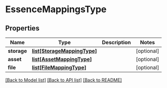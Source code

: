 # EssenceMappingsType

## Properties
Name | Type | Description | Notes
------------ | ------------- | ------------- | -------------
**storage** | [**list[StorageMappingType]**](StorageMappingType.md) |  | [optional] 
**asset** | [**list[AssetMappingType]**](AssetMappingType.md) |  | [optional] 
**file** | [**list[FileMappingType]**](FileMappingType.md) |  | [optional] 

[[Back to Model list]](../README.md#documentation-for-models) [[Back to API list]](../README.md#documentation-for-api-endpoints) [[Back to README]](../README.md)


